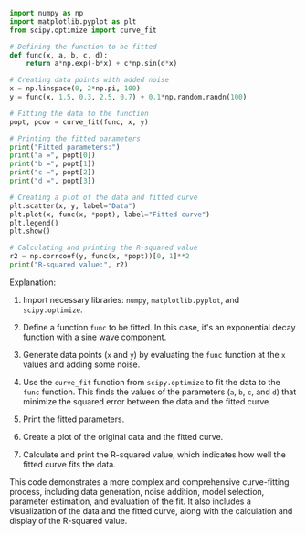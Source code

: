 ```python
import numpy as np
import matplotlib.pyplot as plt
from scipy.optimize import curve_fit

# Defining the function to be fitted
def func(x, a, b, c, d):
    return a*np.exp(-b*x) + c*np.sin(d*x)

# Creating data points with added noise
x = np.linspace(0, 2*np.pi, 100)
y = func(x, 1.5, 0.3, 2.5, 0.7) + 0.1*np.random.randn(100)

# Fitting the data to the function
popt, pcov = curve_fit(func, x, y)

# Printing the fitted parameters
print("Fitted parameters:")
print("a =", popt[0])
print("b =", popt[1])
print("c =", popt[2])
print("d =", popt[3])

# Creating a plot of the data and fitted curve
plt.scatter(x, y, label="Data")
plt.plot(x, func(x, *popt), label="Fitted curve")
plt.legend()
plt.show()

# Calculating and printing the R-squared value
r2 = np.corrcoef(y, func(x, *popt))[0, 1]**2
print("R-squared value:", r2)

```

Explanation:

1. Import necessary libraries: `numpy`, `matplotlib.pyplot`, and `scipy.optimize`.

2. Define a function `func` to be fitted. In this case, it's an exponential decay function with a sine wave component.

3. Generate data points (`x` and `y`) by evaluating the `func` function at the `x` values and adding some noise.

4. Use the `curve_fit` function from `scipy.optimize` to fit the data to the `func` function. This finds the values of the parameters (`a`, `b`, `c`, and `d`) that minimize the squared error between the data and the fitted curve.

5. Print the fitted parameters.

6. Create a plot of the original data and the fitted curve.

7. Calculate and print the R-squared value, which indicates how well the fitted curve fits the data.

This code demonstrates a more complex and comprehensive curve-fitting process, including data generation, noise addition, model selection, parameter estimation, and evaluation of the fit. It also includes a visualization of the data and the fitted curve, along with the calculation and display of the R-squared value.